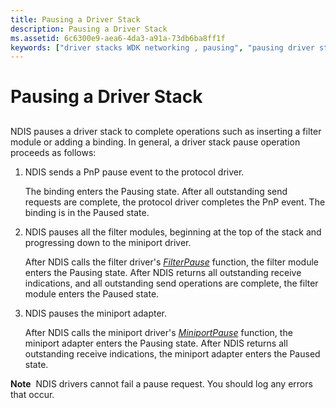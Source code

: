 ```yaml
---
title: Pausing a Driver Stack
description: Pausing a Driver Stack
ms.assetid: 6c6300e9-aea6-4da3-a91a-73db6ba8ff1f
keywords: ["driver stacks WDK networking , pausing", "pausing driver stacks WDK networking"]
---
```


# Pausing a Driver Stack


## <a href="" id="ddk-pausing-a-driver-stack-ng"></a>


NDIS pauses a driver stack to complete operations such as inserting a filter module or adding a binding. In general, a driver stack pause operation proceeds as follows:

1.  NDIS sends a PnP pause event to the protocol driver.

    The binding enters the Pausing state. After all outstanding send requests are complete, the protocol driver completes the PnP event. The binding is in the Paused state.

2.  NDIS pauses all the filter modules, beginning at the top of the stack and progressing down to the miniport driver.

    After NDIS calls the filter driver's [*FilterPause*](https://msdn.microsoft.com/library/windows/hardware/ff549957) function, the filter module enters the Pausing state. After NDIS returns all outstanding receive indications, and all outstanding send operations are complete, the filter module enters the Paused state.

3.  NDIS pauses the miniport adapter.

    After NDIS calls the miniport driver's [*MiniportPause*](https://msdn.microsoft.com/library/windows/hardware/ff559418) function, the miniport adapter enters the Pausing state. After NDIS returns all outstanding receive indications, the miniport adapter enters the Paused state.

**Note**  NDIS drivers cannot fail a pause request. You should log any errors that occur.

 

 

 





